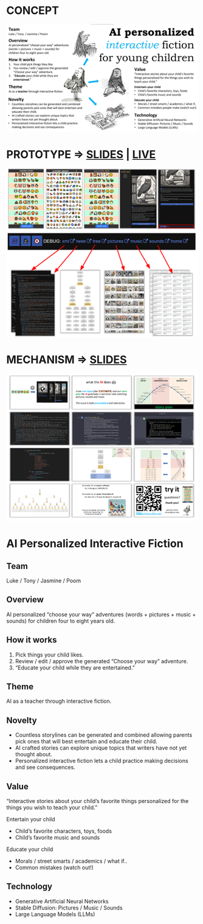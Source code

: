 

# CONCEPT
![Alt text](doc/aipif_pitch.png)

# PROTOTYPE => [SLIDES](https://docs.google.com/presentation/d/e/2PACX-1vQEWpCd9rHw_nf3z8NwHst0oOntTuaGIxebmH2r4SJwz3Ssi7kKm19cR8xOb36DqljtyWZ15cL_KNCZ/pub?start=true&loop=true&delayms=3000) | [LIVE](http://ufafu.com) 
[![demo_summary](doc/demo_summary.png)]([YourDesiredLinkHere](https://docs.google.com/presentation/d/e/2PACX-1vQEWpCd9rHw_nf3z8NwHst0oOntTuaGIxebmH2r4SJwz3Ssi7kKm19cR8xOb36DqljtyWZ15cL_KNCZ/pub?start=true&loop=true&delayms=3000))

# MECHANISM => [SLIDES](https://docs.google.com/presentation/d/e/2PACX-1vT9OusSkHbOU1f3sRQi1LRLuh0QPsd0Mq38jS_FgIOabma__D0oo9390NqoR5efjg/pub?start=true&loop=true&delayms=3000)
![Alt text](doc/how_summary.png)

# AI Personalized Interactive Fiction
## Team

Luke / Tony / Jasmine / Poom

## Overview

AI personalized “choose your way” adventures (words + pictures + music + sounds) for children four to eight years old.

## How it works
1. Pick things your child likes.
2. Review / edit / approve the generated “Choose your way” adventure.
3. “Educate your child while they are entertained.”

## Theme

AI as a teacher through interactive fiction.

## Novelty

* Countless storylines can be generated and combined allowing parents pick ones that will best entertain and educate their child. 
* AI crafted stories can explore unique topics that writers have not yet thought about. 
* Personalized interactive fiction lets a child practice making decisions and see consequences.

## Value

“Interactive stories about your child’s favorite things personalized for the things you wish to teach your child.”

Entertain your child
* Child’s favorite characters, toys, foods
* Child’s favorite music and sounds

Educate your child
* Morals / street smarts / academics / what if..
* Common mistakes (watch out!)

## Technology
* Generative Artificial Neural Networks
* Stable Diffusion: Pictures / Music / Sounds
* Large Language Models (LLMs)
